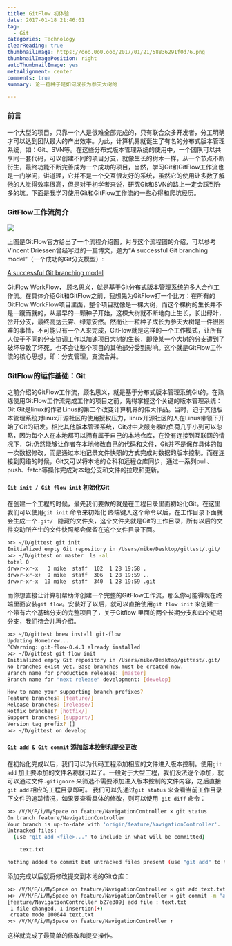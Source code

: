```yaml
---
title: GitFlow 初体验
date: 2017-01-18 21:46:01
tag: 
  - Git 
categories: Technology  
clearReading: true
thumbnailImage: https://ooo.0o0.ooo/2017/01/21/58836291f0d76.png
thumbnailImagePosition: right 
autoThumbnailImage: yes
metaAlignment: center
comments: true 
summary: 论一粒种子是如何成长为参天大树的

---
```



<!-- more -->

### 前言
一个大型的项目，只靠一个人是很难全部完成的，只有联合众多开发者，分工明确才可以达到团队最大的产出效率。为此，计算机界就诞生了有名的分布式版本管理系统，如：Git、SVN等。在这些分布式版本管理系统的使用中，一个团队可以共享同一套代码，可以创建不同的项目分支，就像生长的树木一样，从一个节点不断衍生，最终功能不断完善成为一个成功的项目，当然，学习Git和GitFlow工作流也是一门学问，讲道理，它并不是一个交互很友好的系统，虽然它的使用让多数了解他的人觉得效率很高，但是对于初学者来说，研究Git和SVN的路上一定会踩到许多的坑。下面是我学习使用Git和GitFlow工作流的一些心得和爬坑经历。

### GitFlow工作流简介

![](http://upload-images.jianshu.io/upload_images/1123206-870557d4a3191bd7.png?imageMogr2/auto-orient/strip%7CimageView2/2/w/1240)

上图是GitFlow官方给出了一个流程介绍图，对与这个流程图的介绍，可以参考Vincent Driessen曾经写过的一篇博文，题为“A successful Git branching model”（一个成功的Git分支模型）:

[A successful Git branching model](http://nvie.com/posts/a-successful-git-branching-model/)

GitFlow WorkFlow， 顾名思义，就是基于Git分布式版本管理系统的多人合作工作流。在具体介绍Git和GitFlow之前，我想先为GitFlow打一个比方：在所有的GitFlow WorkFlow项目里面，整个项目就像是一棵大树，而这个棵树的生长并不是一蹴而就的，从最早的一颗种子开始，这棵大树就不断地向上生长，长出绿叶，岔开分支，最终高达云霄、绿意安然。然而让一粒种子成长为参天大树是一件很困难的事情，不可能只有一个人来完成，GitFlow就是这样的一个工作模式，让所有人位于不同的分支协调工作以加速项目大树的生长，即使某一个大树的分支遭到了破坏导致了坏死，也不会让整个项目的其他部分受到影响。这个就是GitFlow工作流的核心思想，即：分支管理，支流合并。

### GitFlow的运作基础：Git

之前介绍的GitFlow工作流，顾名思义，就是基于分布式版本管理系统Git的。在熟练使用GitFlow工作流完成工作的项目之前，先得掌握这个关键的版本管理系统：Git
Git是linux的作者Linus的第二个改变计算机界的伟大作品。当时，迫于其他版本管理系统对linux开源社区的使用授权压力，linux开源社区的人在Linus带领下开始了Git的研发。相比其他版本管理系统，Git对中央服务器的负荷几乎小到可以忽略，因为每个人在本地都可以拥有属于自己的本地仓库，在没有连接到互联网的情况下，Git仍然能够让作者在本地修改自己的代码和文件，Git并不是保存具体的每一次数据修改，而是通过本地记录文件快照的方式完成对数据的版本控制。而在连接到网络的时候，Git又可以将本地的仓科和远程仓库同步，通过一系列pull、push、fetch等操作完成对本地分支和文件的拉取和更新。

####  ` Git init / Git flow init ` 初始化Git

在创建一个工程的时候，最先我们要做的就是在工程目录里面初始化Git。在这里我们可以使用`git init` 命令来初始化
终端键入这个命令以后，在工作目录下面就会生成一个`.git/ ` 隐藏的文件夹，这个文件夹就是Git的工作目录，所有以后的文件变动所产生的文件快照都会保留在这个文件目录下面。

```bash
⋊> ~/D/gittest git init                                                                                                       19:58:36
Initialized empty Git repository in /Users/mike/Desktop/gittest/.git/                                                                                                19:58:42
⋊> ~/D/gittest on master  ls -al                                                                                              19:59:11
total 0
drwxr-xr-x   3 mike  staff  102  1 28 19:58 .
drwxr-xr-x+  9 mike  staff  306  1 28 19:59 ..
drwxr-xr-x  10 mike  staff  340  1 28 19:59 .git
```

而你想直接让计算机帮助你创建一个完整的GitFlow工作流，那么你可能得现在终端里面安装` git flow `。安装好了以后，就可以直接使用` git flow init ` 来创建一个带有六个基础分支的完整项目了，关于Gitflow 里面的两个长期分支和四个短期分支，我们待会儿再介绍。

```bash
⋊> ~/D/gittest brew install git-flow                                                                                          19:59:23
Updating Homebrew...
^CWarning: git-flow-0.4.1 already installed
⋊> ~/D/gittest git flow init                                                                                                  19:59:58
Initialized empty Git repository in /Users/mike/Desktop/gittest/.git/
No branches exist yet. Base branches must be created now.
Branch name for production releases: [master]
Branch name for "next release" development: [develop]

How to name your supporting branch prefixes?
Feature branches? [feature/]
Release branches? [release/]
Hotfix branches? [hotfix/]
Support branches? [support/]
Version tag prefix? []
⋊> ~/D/gittest on develop

```

#### ` Git add & Git commit ` 添加版本控制和提交更改

在初始化完成以后，我们可以为代码工程添加相应的文件进入版本控制。使用` git add ` 加上要添加的文件名称就可以了。一般对于大型工程，我们没法逐个添加，就可以通过文件` .gitignore ` 来筛选不需要添加进入版本控制的文件内容，之后直接` git add ` 相应的工程目录即可。
我们可以先通过` git status ` 来查看当前工作目录下文件的追踪情况，如果要查看具体的修改，则可以使用` git diff` 命令：
``` bash
⋊> /V/M/F/i/MySpace on feature/NavigationController ⨯ git status                                                              20:17:18
On branch feature/NavigationController
Your branch is up-to-date with 'origin/feature/NavigationController'.
Untracked files:
  (use "git add <file>..." to include in what will be committed)

	text.txt

nothing added to commit but untracked files present (use "git add" to track)

```

添加完成以后就将修改提交到本地的Git仓库：

```bash
⋊> /V/M/F/i/MySpace on feature/NavigationController ⨯ git add text.txt                                                        20:24:45
⋊> /V/M/F/i/MySpace on feature/NavigationController ⨯ git commit -m "add file : text.txt"                                     20:24:59
[feature/NavigationController b27e389] add file : text.txt
 1 file changed, 1 insertion(+)
 create mode 100644 text.txt
⋊> /V/M/F/i/MySpace on feature/NavigationController ↑
```
这样就完成了最简单的修改和提交操作。
<!-- more -->